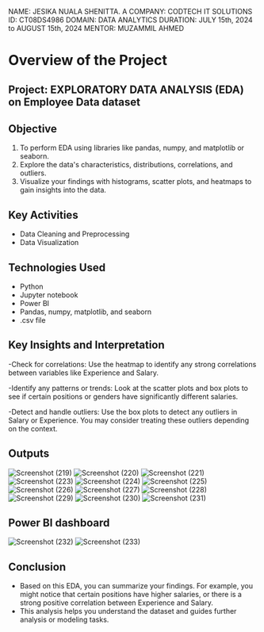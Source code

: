 NAME: JESIKA NUALA SHENITTA. A
COMPANY: CODTECH IT SOLUTIONS
ID: CT08DS4986
DOMAIN: DATA ANALYTICS
DURATION: JULY 15th, 2024 to AUGUST 15th, 2024
MENTOR: MUZAMMIL AHMED

# Overview of the Project
## Project: EXPLORATORY DATA ANALYSIS (EDA) on Employee Data dataset
## Objective
1. To perform EDA using libraries like pandas, numpy, and matplotlib or seaborn. 
2. Explore the data's characteristics, distributions, correlations, and outliers.
3. Visualize your findings with histograms, scatter plots, and heatmaps to gain insights into the data.
## Key Activities
- Data Cleaning and Preprocessing
- Data Visualization
## Technologies Used
- Python
- Jupyter notebook
- Power BI
- Pandas, numpy, matplotlib, and seaborn
- .csv file
## Key Insights and Interpretation
-Check for correlations:
Use the heatmap to identify any strong correlations between variables like Experience and Salary.

-Identify any patterns or trends:
Look at the scatter plots and box plots to see if certain positions or genders have significantly different salaries.

-Detect and handle outliers:
Use the box plots to detect any outliers in Salary or Experience. You may consider treating these outliers depending on the context.
## Outputs
![Screenshot (219)](https://github.com/user-attachments/assets/662434a9-0afe-41c3-82fc-b43917a23d74)
![Screenshot (220)](https://github.com/user-attachments/assets/743f1315-558e-4ec3-9f53-8aa1c3851d79)
![Screenshot (221)](https://github.com/user-attachments/assets/6ce89b05-a669-4af5-bff5-1977a27465d4)
![Screenshot (223)](https://github.com/user-attachments/assets/213c4545-320c-4de4-ae39-5a5217438a9b)
![Screenshot (224)](https://github.com/user-attachments/assets/014ac32c-08a6-4879-8157-d6c2f6727f53)
![Screenshot (225)](https://github.com/user-attachments/assets/475811ca-4c09-4802-a4a7-d55ac1fb3722)
![Screenshot (226)](https://github.com/user-attachments/assets/44c82432-2019-40f8-b750-f50b79c804ad)
![Screenshot (227)](https://github.com/user-attachments/assets/8f82ca17-9bd0-4c0b-89b0-f5830ca4b954)
![Screenshot (228)](https://github.com/user-attachments/assets/4ccdb4a0-39a6-41aa-9e20-69018932c8be)
![Screenshot (229)](https://github.com/user-attachments/assets/4b314096-c6ca-4503-8e9b-8ca7877b5f45)
![Screenshot (230)](https://github.com/user-attachments/assets/0c1883b2-3969-46ff-af99-27f0f06965b9)
![Screenshot (231)](https://github.com/user-attachments/assets/96feb287-6a45-40b5-88b7-5061cc5a7a92)
## Power BI dashboard
![Screenshot (232)](https://github.com/user-attachments/assets/b02cdf95-0e5d-4ae7-8c83-756746642a03)
![Screenshot (233)](https://github.com/user-attachments/assets/39801e57-0fda-4f65-8bf5-58cefd104cf3)
## Conclusion
- Based on this EDA, you can summarize your findings. For example, you might notice that certain positions have higher salaries, or there is a strong positive correlation between Experience and Salary.
- This analysis helps you understand the dataset and guides further analysis or modeling tasks.

